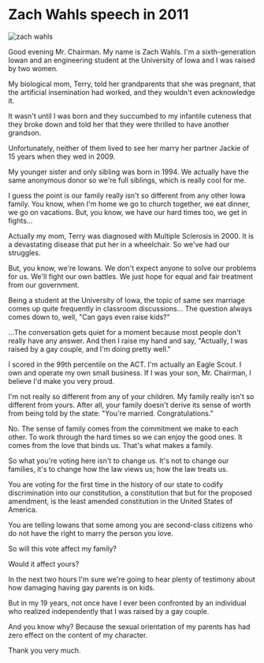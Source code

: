 # Zach Wahls speech in 2011

![zach wahls](/img/zach-wahls.jpg "zach wahls")


Good evening Mr. Chairman. My name is Zach Wahls. I'm a sixth-generation Iowan and an engineering student at the University of Iowa and I was raised by two women.

My biological mom, Terry, told her grandparents that she was pregnant, that the artificial insemination had worked, and they wouldn't even acknowledge it.

It wasn't until I was born and they succumbed to my infantile cuteness that they broke down and told her that they were thrilled to have another grandson.

Unfortunately, neither of them lived to see her marry her partner Jackie of 15 years when they wed in 2009.

My younger sister and only sibling was born in 1994. We actually have the same anonymous donor so we're full siblings, which is really cool for me.

I guess the point is our family really isn't so different from any other Iowa family. You know, when I'm home we go to church together, we eat dinner, we go on vacations. But, you know, we have our hard times too, we get in fights...

Actually my mom, Terry was diagnosed with Multiple Sclerosis in 2000. It is a devastating disease that put her in a wheelchair. So we've had our struggles.

But, you know, we're Iowans. We don't expect anyone to solve our problems for us. We'll fight our own battles. We just hope for equal and fair treatment from our government.

Being a student at the University of Iowa, the topic of same sex marriage comes up quite frequently in classroom discussions... The question always comes down to, well, "Can gays even raise kids?"

...The conversation gets quiet for a moment because most people don't really have any answer. And then I raise my hand and say, "Actually, I was raised by a gay couple, and I'm doing pretty well."

I scored in the 99th percentile on the ACT. I'm actually an Eagle Scout. I own and operate my own small business. If I was your son, Mr. Chairman, I believe I'd make you very proud.

I'm not really so different from any of your children. My family really isn't so different from yours. After all, your family doesn't derive its sense of worth from being told by the state: "You're married. Congratulations."

No. The sense of family comes from the commitment we make to each other. To work through the hard times so we can enjoy the good ones. It comes from the love that binds us. That's what makes a family.

So what you're voting here isn't to change us. It's not to change our families, it's to change how the law views us; how the law treats us.

You are voting for the first time in the history of our state to codify discrimination into our constitution, a constitution that but for the proposed amendment, is the least amended constitution in the United States of America.

You are telling Iowans that some among you are second-class citizens who do not have the right to marry the person you love.

So will this vote affect my family?

Would it affect yours?

In the next two hours I'm sure we're going to hear plenty of testimony about how damaging having gay parents is on kids.

But in my 19 years, not once have I ever been confronted by an individual who realized independently that I was raised by a gay couple.

And you know why? Because the sexual orientation of my parents has had zero effect on the content of my character.

Thank you very much.